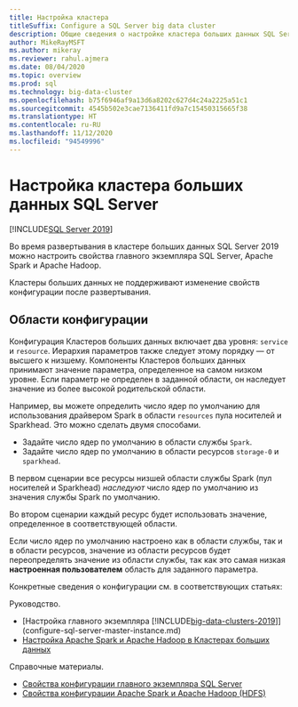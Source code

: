 ```yaml
---
title: Настройка кластера
titleSuffix: Configure a SQL Server big data cluster
description: Общие сведения о настройке кластера больших данных SQL Server
author: MikeRayMSFT
ms.author: mikeray
ms.reviewer: rahul.ajmera
ms.date: 08/04/2020
ms.topic: overview
ms.prod: sql
ms.technology: big-data-cluster
ms.openlocfilehash: b75f6946af9a13d6a8202c627d4c24a2225a51c1
ms.sourcegitcommit: 4545b502e3cae7136411fd9a7c15450315665f38
ms.translationtype: HT
ms.contentlocale: ru-RU
ms.lasthandoff: 11/12/2020
ms.locfileid: "94549996"
---
```

# <a name="configure-a-sql-server-big-data-cluster"></a>Настройка кластера больших данных SQL Server

[!INCLUDE[SQL Server 2019](../includes/applies-to-version/sqlserver2019.md)]

Во время развертывания в кластере больших данных SQL Server 2019 можно настроить свойства главного экземпляра SQL Server, Apache Spark и Apache Hadoop.

Кластеры больших данных не поддерживают изменение свойств конфигурации после развертывания.

## <a name="configuration-scopes"></a>Области конфигурации
Конфигурация Кластеров больших данных включает два уровня: `service` и `resource`. Иерархия параметров также следует этому порядку — от высшего к низшему. Компоненты Кластеров больших данных принимают значение параметра, определенное на самом низком уровне. Если параметр не определен в заданной области, он наследует значение из более высокой родительской области.

Например, вы можете определить число ядер по умолчанию для использования драйвером Spark в области `resources` пула носителей и Sparkhead. Это можно сделать двумя способами. 
- Задайте число ядер по умолчанию в области службы `Spark`.  
- Задайте число ядер по умолчанию в области ресурсов `storage-0` и `sparkhead`.

В первом сценарии все ресурсы низшей области службы Spark (пул носителей и Sparkhead) *наследуют* число ядер по умолчанию из значения службы Spark по умолчанию.

Во втором сценарии каждый ресурс будет использовать значение, определенное в соответствующей области.

Если число ядер по умолчанию настроено как в области службы, так и в области ресурсов, значение из области ресурсов будет переопределять значение из области службы, так как это самая низкая **настроенная пользователем** область для заданного параметра.

Конкретные сведения о конфигурации см. в соответствующих статьях:

Руководство. 
- [Настройка главного экземпляра [!INCLUDE[big-data-clusters-2019](../includes/ssbigdataclusters-ss-nover.md)]](configure-sql-server-master-instance.md)
- [Настройка Apache Spark и Apache Hadoop в Кластерах больших данных](configure-spark-hdfs.md)

Справочные материалы. 
- [Свойства конфигурации главного экземпляра SQL Server](reference-config-master-instance.md)
- [Свойства конфигурации Apache Spark и Apache Hadoop (HDFS)](reference-config-spark-hadoop.md)
